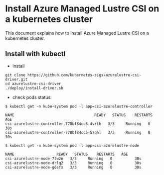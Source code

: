 # Install Azure Managed Lustre CSI on a kubernetes cluster

This document explains how to install Azure Managed Lustre CSI on a kubernetes
cluster.

## Install with kubectl

* install

```shell
git clone https://github.com/kubernetes-sigs/azurelustre-csi-driver.git
cd azurelustre-csi-driver
./deploy/install-driver.sh
```

* check pods status:

```shell
$ kubectl get -n kube-system pod -l app=csi-azurelustre-controller

NAME                                    READY   STATUS    RESTARTS   AGE
csi-azurelustre-controller-778bf84cc5-4vrth   3/3     Running   0          30s
csi-azurelustre-controller-778bf84cc5-5zqhl   3/3     Running   0          30s

$ kubectl get -n kube-system pod -l app=csi-azurelustre-node

NAME                   READY   STATUS    RESTARTS   AGE
csi-azurelustre-node-7lw2n   3/3     Running   0          30s
csi-azurelustre-node-drlq2   3/3     Running   0          30s
csi-azurelustre-node-g6sfx   3/3     Running   0          30s
```
